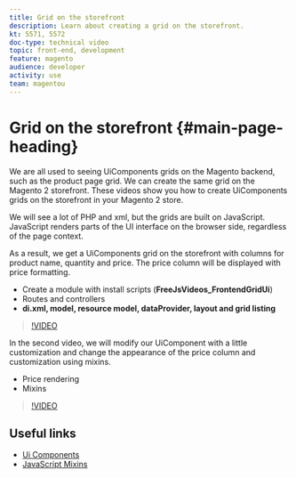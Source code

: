 ```yaml
---
title: Grid on the storefront
description: Learn about creating a grid on the storefront.
kt: 5571, 5572
doc-type: technical video
topic: front-end, development
feature: magento
audience: developer
activity: use
team: magentou
---
```


# Grid on the storefront {#main-page-heading}

We are all used to seeing UiComponents grids on the Magento backend, such as the product page grid. We can create the same grid on the Magento 2 storefront. These videos show you how to create UiComponents grids on the storefront in your Magento 2 store.

We will see a lot of PHP and xml, but the grids are built on JavaScript. JavaScript renders parts of the UI interface on the browser side, regardless of the page context.

As a result, we get a UiComponents grid on the storefront with columns for product name, quantity and price. The price column will be displayed with price formatting.

* Create a module with install scripts (**FreeJsVideos_FrontendGridUi**)
* Routes and controllers
* **di.xml, model, resource model, dataProvider, layout and grid listing**

>[!VIDEO](https://video.tv.adobe.com/v/35759?quality=12&learn=on)

In the second video, we will modify our UiComponent with a little customization and change the appearance of the price column and customization using mixins.
* Price rendering
* Mixins

>[!VIDEO](https://video.tv.adobe.com/v/35760?quality=12&learn=on)

## Useful links 

* [Ui Components](https://devdocs.magento.com/guides/v2.4/ui_comp_guide/bk-ui_comps.html)
* [JavaScript Mixins](https://devdocs.magento.com/guides/v2.4/javascript-dev-guide/javascript/js_mixins.html)

